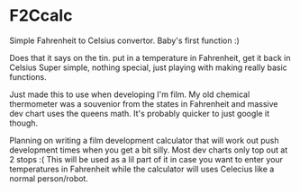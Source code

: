 # F2Ccalc
Simple Fahrenheit to Celsius convertor. Baby's first function :)

Does that it says on the tin. put in a temperature in Fahrenheit, get it back in Celsius
Super simple, nothing special, just playing with making really basic functions.


Just made this to use when developing I'm film.  My old chemical thermometer was a souvenior from the states in Fahrenheit and massive dev chart uses the queens math.
It's probably quicker to just google it though. 


Planning on writing a film development calculator that will work out push development times when you get a bit silly. Most dev charts only top out at 2 stops :(
This will be used as a lil part of it in case you want to enter your temperatures in Fahrenheit while the calculator will uses Celecius like a normal person/robot.

